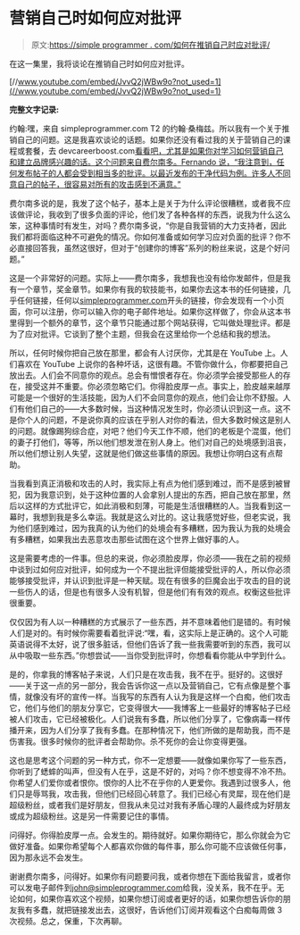 # 营销自己时如何应对批评

> 原文:[https://simple programmer . com/如何在推销自己时应对批评/](https://simpleprogrammer.com/how-to-deal-with-criticism-when-marketing-yourself/)

在这一集里，我将谈论在推销自己时如何应对批评。

[//www.youtube.com/embed/JvvQ2jWBw9o?not_used=1](//www.youtube.com/embed/JvvQ2jWBw9o?not_used=1)

**完整文字记录:**

约翰:嘿，来自 simpleprogrammer.com T2 的约翰·桑梅兹。所以我有一个关于推销自己的问题。这是我喜欢谈论的话题。如果你还没有看过我的关于营销自己的课程或套餐，去 devcareerboost.com[看看吧，尤其是如果你对学习如何营销自己和建立品牌感兴趣的话。这个问题来自费尔南多。Fernando 说，“我注意到，任何发布帖子的人都会受到相当多的批评。以最近发布的干净代码为例。许多人不同意自己的帖子，很容易对所有的攻击感到不满意。”](http://devcareerboost.com)

费尔南多说的是，我发了这个帖子，基本上是关于为什么评论很糟糕，或者我不应该做评论，我收到了很多负面的评论，他们发了各种各样的东西，说我为什么这么笨，这种事情时有发生，对吗？费尔南多说，“你是自我营销的大力支持者，因此我们都将面临这种不可避免的情况。你如何准备或如何学习应对负面的批评？你不必直接回答我，虽然这很好，但对于“创建你的博客”系列的粉丝来说，这是个好问题。”

这是一个非常好的问题。实际上——费尔南多，我想我也没有给你发邮件，但是我有一个章节，奖金章节。如果你有我的软技能书，如果你去这本书的任何链接，几乎任何链接，任何以[simpleprogrammer.com](https://simpleprogrammer.com)开头的链接，你会发现有一个小页面，你可以注册，你可以输入你的电子邮件地址。如果你这样做了，你会从这本书里得到一个额外的章节，这个章节只能通过那个网站获得，它叫做处理批评。都是为了应对批评。它谈到了整个主题，但我会在这里给你一个总结和我的想法。

所以，任何时候你把自己放在那里，都会有人讨厌你，尤其是在 YouTube 上。人们喜欢在 YouTube 上说你的各种坏话，这很有趣。不管你做什么，你都要把自己放出去。人们会不同意你的观点。总会有憎恨者存在。你必须学会接受那些人的存在，接受这并不重要。你必须忽略它们。你得脸皮厚一点。事实上，脸皮越来越厚可能是一个很好的生活技能，因为人们不会同意你的观点，他们会让你不舒服。人们有他们自己的——大多数时候，当这种情况发生时，你必须认识到这一点。这不是你个人的问题，不是说你真的应该在乎别人对你的看法，但大多数时候这是别人的问题。就像踢狗综合症，对吧？他们今天工作不顺，他们的老板是个混蛋，他们的妻子打他们，等等，所以他们想发泄在别人身上。他们对自己的处境感到沮丧，所以他们想让别人失望，这就是他们做这些事情的原因。我想让你明白这有点帮助。

当我看到真正消极和攻击的人时，我实际上有点为他们感到难过，而不是感到被冒犯，因为我意识到，处于这种位置的人会拿别人提出的东西，把自己放在那里，然后以这样的方式批评它，如此消极和刻薄，可能是生活很糟糕的人。当我看到这一幕时，我想到我是多么幸运。我就是这么对比的。这让我感觉好些，但老实说，我为他们感到难过，因为我真的认为他们的处境会有多糟糕，因为我认为我的处境会有多糟糕，如果我出去恶意攻击那些试图在这个世界上做好事的人。

这是需要考虑的一件事。但总的来说，你必须脸皮厚，你必须——我在之前的视频中谈到过如何应对批评，如何成为一个不提出批评但能接受批评的人，所以你必须能够接受批评，并认识到批评是一种天赋。现在有很多的巨魔会出于攻击的目的说一些伤人的话，但是也有很多人没有机智，但是他们有有效的观点。权衡这些批评很重要。

仅仅因为有人以一种糟糕的方式展示了一些东西，并不意味着他们是错的。有时候人们是对的。有时候你需要看着批评说:“嘿，看，这实际上是正确的。这个人可能英语说得不太好，说了很多脏话，但他们告诉了我一些我需要听到的东西，我可以从中吸取一些东西。”你想尝试——当你受到批评时，你想看看你能从中学到什么。

是的，你拿我的博客帖子来说，人们只是在攻击我，我不在乎。挺好的。这很好——关于这一点的另一部分，我会告诉你这一点以及营销自己，它有点像是整个事情，就像没有坏的宣传一样。当我写的东西有人认为我是这样一个白痴，他们攻击它，他们与他们的朋友分享它，它变得很大——我博客上一些最好的博客帖子已经被人们攻击，它已经被极化。人们说我有多蠢，所以他们分享了，它像病毒一样传播开来，因为人们分享了我有多蠢。在那种情况下，他们所做的是帮助我，而不是伤害我。很多时候你的批评者会帮助你。杀不死你的会让你变得更强。

这也是思考这个问题的另一种方式，你不一定想要——就像如果你写了一些东西，你听到了蟋蟀的叫声，但没有人在乎，这是不好的，对吗？你不想变得不冷不热。你希望人们爱你或者恨你。恨你的人比不在乎你的人更爱你。我遇到过很多人，他们只是辱骂我，攻击我，但他们已经回心转意了。我们已经心有灵犀，现在他们是超级粉丝，或者我们是好朋友，但我从未见过对我有矛盾心理的人最终成为好朋友或成为超级粉丝。这是另一件需要记住的事情。

问得好。你得脸皮厚一点。会发生的。期待就好。如果你期待它，那么你就会为它做好准备。如果你希望每个人都喜欢你做的每件事，那么你可能不应该做任何事，因为那永远不会发生。

谢谢费尔南多，问得好。如果你有问题要问我，或者你想在下面给我留言，或者你可以发电子邮件到[john@simpleprogrammer.com](mailto:john@simpleprogrammer.com)给我，没关系，我不在乎。无论如何，如果你喜欢这个视频，如果你想订阅或者更好的话，如果你想告诉你的朋友我有多蠢，就把链接发出去，这很好，告诉他们订阅并观看这个白痴每周做 3 次视频。总之，保重，下次再聊。
